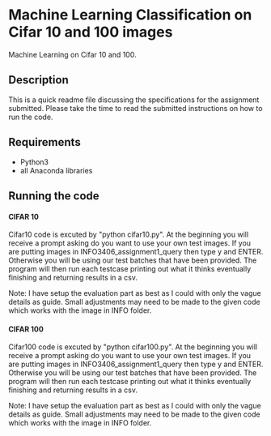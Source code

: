 # Machine Learning Classification on Cifar 10 and 100 images
Machine Learning on Cifar 10 and 100.
## Description
This is a quick readme file discussing the specifications for the assignment submitted.
Please take the time to read the submitted instructions on how to run the code.
## Requirements
- Python3
- all Anaconda libraries

## Running the code
#### CIFAR 10 
Cifar10 code is excuted by "python cifar10.py".
At the beginning you will receive a prompt asking do you want to use your own test images. If you are putting images in INFO3406_assignment1_query then type y and ENTER. Otherwise you will be using our test batches that have been provided.
The program will then run each testcase printing out what it thinks eventually finishing and returning results in a csv.

Note: I have setup the evaluation part as best as I could with only the vague details as guide.
Small adjustments may need to be made to the given code which works with the image in INFO folder.
 
#### CIFAR 100 
Cifar100 code is excuted by "python cifar100.py".
At the beginning you will receive a prompt asking do you want to use your own test images. If you are putting images in INFO3406_assignment1_query then type y and ENTER. Otherwise you will be using our test batches that have been provided.
The program will then run each testcase printing out what it thinks eventually finishing and returning results in a csv.

Note: I have setup the evaluation part as best as I could with only the vague details as guide.
Small adjustments may need to be made to the given code which works with the image in INFO folder.
 
